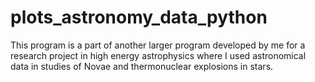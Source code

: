 # plots_astronomy_data_python
This program is a part of another larger program developed by me for a research project in high energy astrophysics where I used astronomical data in studies of Novae and thermonuclear explosions in stars.
